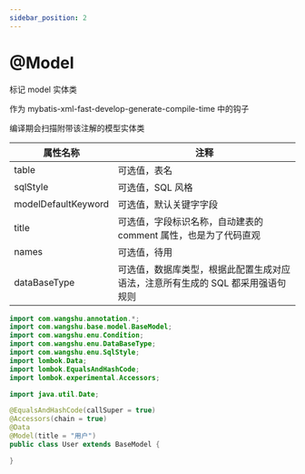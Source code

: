```yaml
---
sidebar_position: 2
---
```


# @Model

标记 model 实体类

作为 mybatis-xml-fast-develop-generate-compile-time 中的钩子

编译期会扫描附带该注解的模型实体类

| 属性名称                | 注释                                         |
|---------------------|--------------------------------------------|
| table               | 可选值，表名                                     |
| sqlStyle            | 可选值，SQL 风格                                 |
| modelDefaultKeyword | 可选值，默认关键字字段                                |
| title               | 可选值，字段标识名称，自动建表的 comment 属性，也是为了代码直观       |
| names               | 可选值，待用                                     |
| dataBaseType        | 可选值，数据库类型，根据此配置生成对应语法，注意所有生成的 SQL 都采用强语句规则 |


```java
import com.wangshu.annotation.*;
import com.wangshu.base.model.BaseModel;
import com.wangshu.enu.Condition;
import com.wangshu.enu.DataBaseType;
import com.wangshu.enu.SqlStyle;
import lombok.Data;
import lombok.EqualsAndHashCode;
import lombok.experimental.Accessors;

import java.util.Date;

@EqualsAndHashCode(callSuper = true)
@Accessors(chain = true)
@Data
@Model(title = "用户")
public class User extends BaseModel {

}
```